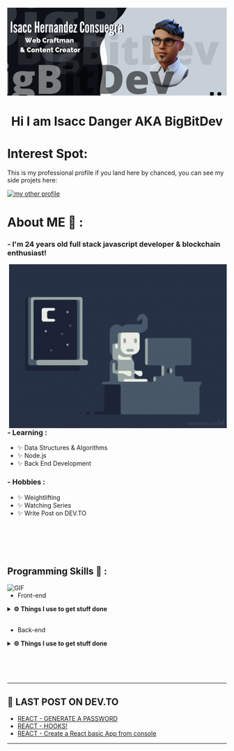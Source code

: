 
![Jumbotron](https://github.com/iBigBitDev97/Readme-components/blob/master/Isacc%20Danger.png)

<h1 align="center">Hi I am Isacc Danger AKA BigBitDev</h1>


# Interest Spot:

<p>This is my professional profile if you land here by chanced, you can see my side projets here: </p> 

[![my other profile](https://img.shields.io/badge/github-000?style=for-the-badge&logo=github&logoColor=white)](https://github.com/iBigBitDev97)


# About ME 💬 :

### - I'm 24 years old full stack javascript developer & blockchain enthusiast!

<img hight="400" width="500" alt="GIF" align="right" src="https://github.com/iBigBitDev97/Readme-components/blob/master/e426702edf874b181aced1e2fa5c6cde.gif">

### - Learning :
- ✨ Data Structures & Algorithms
- ✨ Node.js
- ✨ Back End Development

### - Hobbies : 
- ✨ Weightlifting
- ✨ Watching Series
- ✨ Write Post on DEV.TO
<br/>
<br/>
<br/>
<br/>


## Programming Skills 💬 :


<img hight="400" width="500" alt="GIF" align="left" src="https://64.media.tumblr.com/e0b726934821432b7450deaee576e915/tumblr_mlrxrvQRio1r3apovo1_500.gifv">

- Front-end
 <details>	
  <br />
  <summary><b>⚙️ Things I use to get stuff done</b></summary>
  	<ul>
	</ul>	
</details>

<br/>

- Back-end
 <details>	
  <br />
  <summary><b>⚙️ Things I use to get stuff done</b></summary>
  	<ul>
	  </ul>	
</details>     

<br/>
<br/>
<br/>
<br/>


--- 
## 📰 LAST POST ON DEV.TO
<!-- BLOG-POST-LIST:START -->
- [REACT - GENERATE A PASSWORD](https://dev.to/bigbitdev/generate-password-on-react-48gp)
- [REACT - HOOKS!](https://dev.to/bigbitdev/react-hooks-35ll)
- [REACT - Create a React basic App from console](https://dev.to/bigbitdev/reactjs-how-to-create-a-react-basic-app-from-console-1bk0)
<!-- BLOG-POST-LIST:END -->

--- 



